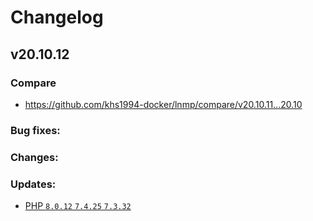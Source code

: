 # Changelog

## v20.10.12

### Compare

* https://github.com/khs1994-docker/lnmp/compare/v20.10.11...20.10

### Bug fixes:

### Changes:

### Updates:

* [PHP `8.0.12` `7.4.25` `7.3.32`](https://www.php.net/ChangeLog-8.php#8.0.12)
